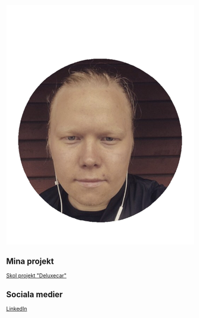 <link rel="stylesheet" type="text/css" href="mystyle.css">

<img src="profilbild.PNG" alt="profilbild"/>
<H2>Mina projekt</h2>
<a href="https://alexanderjansson91.github.io/Deluxepark/">Skol projekt "Deluxecar"</a>
<H2>Sociala medier</h2>
<a href="https://www.linkedin.com/in/alexander-jansson-6a5645192/">LinkedIn</a>


